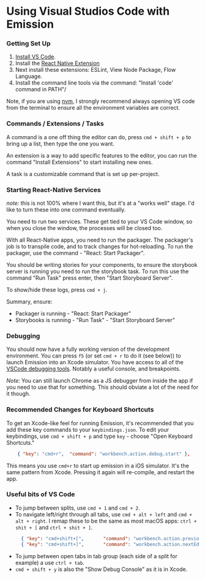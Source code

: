 # Using Visual Studios Code with Emission

### Getting Set Up

1. [Install VS Code](https://code.visualstudio.com).
1. Install the [React Native Extension](https://github.com/Microsoft/vscode-react-native)
1. Next install these extensions: ESLint, View Node Package, Flow Language.
1. Install the command line tools via the command: "Install 'code' command in PATH"/

Note, if you are using [nvm](https://github.com/creationix/nvm), I strongly recommend always opening VS code from the terminal to ensure all the environment variables are correct.

### Commands / Extensions / Tasks

A command is a one off thing the editor can do, press  `cmd + shift + p` to bring up a list, then type the one you want.

An extension is a way to add specific features to the editor, you can run the command "Install Extensions" to start installing new ones.

A task is a customizable command that is set up per-project.

### Starting React-Native Services

_note:_ this is not 100% where I want this, but it's at a "works well" stage. I'd like to turn these into one command eventually.

You need to run two services. These get tied to your VS Code window, so when you close the window, the processes will be closed too.

With all React-Native apps, you need to run the packager. The packager's job is to transpile code, and to track changes for hot-reloading. To run the packager, use the command - "React: Start Packager".

You should be writing stories for your components, to ensure the storybook server is running you need to run the storybook task. To run this use the command "Run Task" press enter, then "Start Storyboard Server".

To show/hide these logs, press `cmd + j`.

Summary, ensure:

* Packager is running - "React: Start Packager"
* Storybooks is running - "Run Task" - "Start Storyboard Server"

### Debugging

You should now have a fully working version of the development environment. You can press `f5` (or set `cmd + r` to do it (see below)) to launch Emission into an Xcode simulator. You have access to all of the [VSCode debugging tools](https://code.visualstudio.com/Docs/editor/debugging). Notably a useful console, and breakpoints.

_Note:_ You can still launch Chrome as a JS debugger from inside the app if you need to use that for something. This should obviate a lot of the need for it though.

### Recommended Changes for Keyboard Shortcuts

To get an Xcode-like feel for running Emission, it's recommended that you add these key commands to your `keybindings.json`.  To edit your keybindings, use `cmd + shift + p` and type `key` - choose "Open Keyboard Shortcuts."

``` json
    { "key": "cmd+r",  "command": "workbench.action.debug.start" },
```

This means you use `cmd+r` to start up emission in a iOS simulator. It's the same pattern from Xcode. Pressing it again will re-compile, and restart the app.

### Useful bits of VS Code

* To jump between splits, use `cmd + 1` and `cmd + 2`.
* To navigate left/right through all tabs, use `cmd + alt + left` and `cmd + alt + right`. I remap these to be the same as most macOS apps: `ctrl + shit + [` and `ctrl + shit + ]`.
  ```json
    { "key": "cmd+shift+[",       "command": "workbench.action.previousEditor" },
    { "key": "cmd+shift+]",       "command": "workbench.action.nextEditor" },

  ```
* To jump between open tabs in tab group (each side of a split for example) a use `ctrl + tab`.
* `cmd + shift + y` is also the "Show Debug Console" as it is in Xcode.
